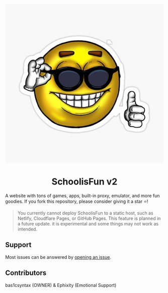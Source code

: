 <div align="center">
  <img src="public/assets/images/icon.png" />
  <h1>SchoolisFun v2</h1>
</div>
A website with tons of games, apps, built-in proxy, emulator, and more fun goodies. If you fork this repository, please consider giving it a star ⭐!

> You currently cannot deploy SchoolisFun to a static host, such as Netlify, Cloudflare Pages, or GitHub Pages. This feature is planned in a future update. it is experimental and some things may not work as intended.


## Support
Most issues can be answered by [opening an issue](https://github.com/bas1csyntax/schoolisfunxyz/issues).


## Contributors

bas1csyntax (OWNER) & Ephixity (Emotional Support)
